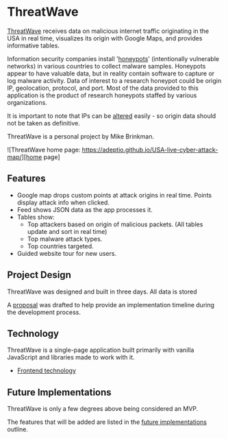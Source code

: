 # ThreatWave

[ThreatWave][threatwave] receives data on malicious internet traffic originating in the USA in real time, visualizes its origin with Google Maps, and provides informative tables.

Information security companies install '[honeypots][honeypot]' (intentionally vulnerable networks) in various countries to
collect malware samples.  Honeypots appear to have valuable data, but in reality contain software to capture or log malware
activity.  Data of interest to a research honeypot could be origin IP, geolocation, protocol, and port.  Most of the data
provided to this application is the product of research honeypots staffed by various organizations.     

It is important to note that IPs can be [altered][spoof] easily - so origin data should not be taken as definitive.

ThreatWave is a personal project by Mike Brinkman.

![ThreatWave home page: https://adeptio.github.io/USA-live-cyber-attack-map/][home page]

## Features

- Google map drops custom points at attack origins in real time.  Points display attack info when clicked.  
- Feed shows JSON data as the app processes it.
- Tables show:
  - Top attackers based on origin of malicious packets.  (All tables update and sort in real time)
  - Top malware attack types.
  - Top countries targeted.
- Guided website tour for new users.

## Project Design

ThreatWave was designed and built in three days.  All data is stored

A [proposal][proposal] was drafted to help provide an implementation timeline during the development process.

## Technology

ThreatWave is a single-page application built primarily with vanilla JavaScript and libraries made to work with it.  

- [Frontend technology][frontend]

## Future Implementations

ThreatWave is only a few degrees above being considered an MVP.

The features that will be added are listed in the [future implementations][future] outline.

[threatwave]: https://adeptio.github.io/USA-live-cyber-attack-map/
[home page]: ./docs/images/page.png "ThreatWave home page"

[proposal]: ./docs/README_DEV.md

[frontend]: ./docs/frontend.md

[future]: ./docs/future.md


[spoof]: https://en.wikipedia.org/wiki/IP_address_spoofing
[honeypot]: https://en.wikipedia.org/wiki/Honeypot_(computing)
